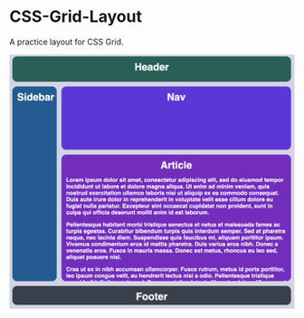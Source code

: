 # CSS-Grid-Layout

A practice layout for CSS Grid.

<img src="./screenshot.png" alt="Screenshot" />
